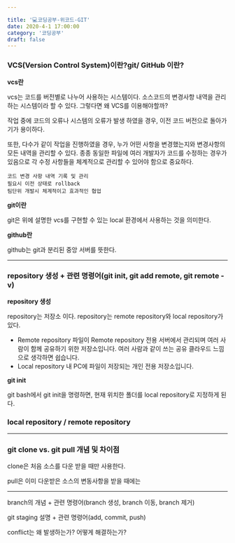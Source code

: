 ```yaml
---

title: '💻코딩공부-위코드-GIT'
date: 2020-4-1 17:00:00
category: '코딩공부'
draft: false
---
```




### VCS(Version Control System)이란?git/ GitHub 이란? 

**vcs란**

vcs는 코드를 버전별로 나누어 사용하는 시스템이다. 소스코드의 변경사항 내역을 관리하는 시스템이라 할 수 있다. 그렇다면 왜 VCS를 이용해야할까?

작업 중에 코드의 오류나 시스템의 오류가 발생 하였을 경우, 이전 코드 버전으로 돌아가기가 용이하다.

또한, 다수가 같이 작업을 진행하였을 경우, 누가 어떤 사항을 변경했는지와 변경사항의 모든 내역을 관리할 수 있다. 종종 동일한 파일에 여러 개발자가 코드를 수정하는 경우가 있음으로 각 수정 사항들을 체계적으로 관리할 수 있어야 함으로 중요하다.

```
코드 변경 사항 내역 기록 및 관리
필요시 이전 상태로 rollback
팀단위 개발시 체계적이고 효과적인 협업
```

**git이란**

git은 위에 설명한 vcs를 구현할 수 있는 local 환경에서 사용하는 것을 의미한다.

**github란**

github는 git과 분리된 중앙 서버를 뜻한다.

---

### repository 생성 + 관련 명령어(git init, git add remote, git remote -v)

**repository 생성**

repository는 저장소 이다. repository는 remote repository와 local repository가 있다. 

- Remote repository
  파일이 Remote repository 전용 서버에서 관리되며 여러 사람이 함께 공유하기 위한 저장소입니다. 여러 사람과 같이 쓰는 공유 클라우드 느낌으로 생각하면 쉽습니다.
- Local repository
  내 PC에 파일이 저장되는 개인 전용 저장소입니다.

**git init**

git bash에서 git init을 명령하면, 현재 위치한 폴더를 local repository로 지정하게 된다.

### local repository / remote repository

---

### git clone vs. git pull 개념 및 차이점

clone은 처음 소스를 다운 받을 때만 사용한다.

pull은 이미 다운받은 소스의 변동사항을 받을 때에는 

---

branch의 개념 + 관련 명령어(branch 생성, branch 이동, branch 제거)

git staging 설명 + 관련 명령어(add, commit, push)

conflict는 왜 발생하는가? 어떻게 해결하는가?